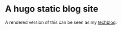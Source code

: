# A hugo static blog site

A rendered version of this can be seen as my [techblog](https://end.re/).


